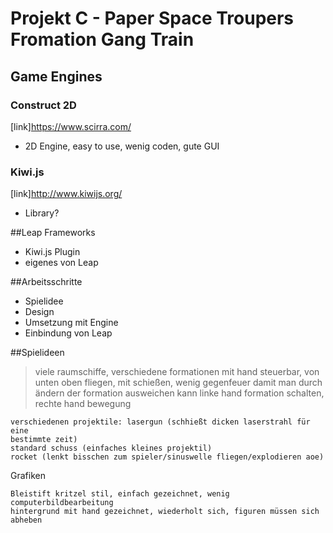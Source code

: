 # Projekt C - Paper Space Troupers Fromation Gang Train


## Game Engines


### Construct 2D 	
[link]https://www.scirra.com/
* 2D Engine, easy to use, wenig coden, gute GUI

### Kiwi.js		
[link]http://www.kiwijs.org/
* Library? 

##Leap Frameworks
* Kiwi.js Plugin
* eigenes von Leap

##Arbeitsschritte
* Spielidee
* Design
* Umsetzung mit Engine
* Einbindung von Leap

##Spielideen
> viele raumschiffe, verschiedene formationen mit hand steuerbar, von unten
	oben fliegen, mit schießen, wenig gegenfeuer damit man durch ändern der
	formation ausweichen kann
	linke hand formation schalten, rechte hand bewegung

	verschiedenen projektile: lasergun (schhießt dicken laserstrahl für eine
	bestimmte zeit)
	standard schuss (einfaches kleines projektil)
	rocket (lenkt bisschen zum spieler/sinuswelle fliegen/explodieren aoe)



Grafiken

	Bleistift kritzel stil, einfach gezeichnet, wenig computerbildbearbeitung
	hintergrund mit hand gezeichnet, wiederholt sich, figuren müssen sich
	abheben


